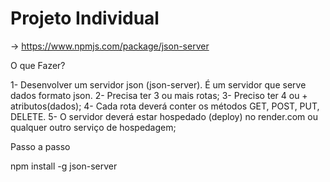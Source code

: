 # Projeto Individual

-> https://www.npmjs.com/package/json-server

O que Fazer?

1- Desenvolver um servidor json (json-server). É um servidor que serve dados formato json.
2- Precisa ter 3 ou mais rotas;
3- Preciso ter 4 ou + atributos(dados);
4- Cada rota deverá conter os métodos GET, POST, PUT, DELETE.
5- O servidor deverá estar hospedado (deploy) no render.com ou qualquer outro serviço de hospedagem;

Passo a passo


npm install -g json-server

